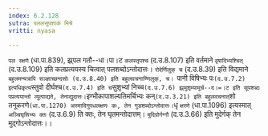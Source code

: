 ```yaml
---
index: 6.2.128
sutra: पललसूपशाकं मिश्रे
vritti: nyasa

---
```

`पल रक्षणे` (धा.पा.839), झ्र्पल गतौ--धा।पा।ट `कलस्तृपश्च` (द.उ.8.107) इति वर्तमाने `वृषादिभ्यश्चित्` (द.उ.8.109) इति कलप्रत्ययस्य चित्वात् पलशब्दोऽन्तोदात्तः। `रोदेर्णिलुक् च` (द.उ.8.39) इति विद्यमाने `बहुलमन्यत्रापि सञ्ज्ञाच्छन्दसोः (द.उ.8.40) इति बहुलवचनाण्णिलुक्, च। `पानी विषिभ्यः पः` (द.उ.7.2) इत्यधिकृत्य `स्तुवो दीर्घश्च` (द.उ.7.4) इति च `सुशृभ्यां निच्च` (द.उ.7.6) झ्र्मुशृम्यामूर्च--द।=।ट इति सूपशब्दः पप्रत्ययान्तो व्युत्पाद्यते, तेनाद्युदात्तः। `इण्भीकापाशल्यतिमर्चिभ्यः कन्` (द.उ.3.21) इति बहुलवचनात् `शो तनूकरणे` (धा.पा.1270) अस्मादिगुपधलक्षणः कः, तेन गुडशब्दोऽन्तोदात्तः। `धृ `क्षरणे` (धा.पा.1096) इत्यस्मात् `अञ्चिघृसिभ्यः क्तः` (द.उ.6.9) ति क्तः, तेन घृतमन्तोदात्तम्। `मुदिग्रोर्गग्गौ` (द.उ.3.66) इति मुदेर्गक् तेन मुद्गोऽन्तोदात्तः।।